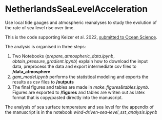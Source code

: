 # NetherlandsSeaLevelAcceleration
Use local tide gauges and atmospheric reanalyses to study the evolution of the rate of sea level rise over time.

This is the code supporting Keizer et al. 2022, [submitted to Ocean Science](https://egusphere.copernicus.org/preprints/2022/egusphere-2022-935/).

The analysis is organised in three steps:
1. Two Notebooks (*prepare_atmospheric_data.ipynb*, *obtain_pressure_gradient.ipynb*) explain how to download the input data, preprocess the data and export intermediate csv files to **/data_atmosphere**
2. *gam_model.ipynb* performs the statistical modeling and exports the results as csv files to **/outputs**
3. The final figures and tables are made in *make_figures&tables.ipynb*. Figures are exported to **/figures** and tables are writen out as latex format that is copy/pasted directly into the manuscript.

The analysis of sea surface temperature and sea level for the appendix of the manuscript is in the notebook *wind-driven-sea-level_sst_analysis.ipynb*